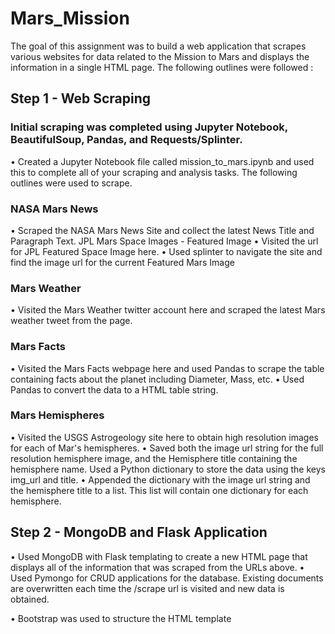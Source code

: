 # Mars_Mission 

The goal of  this assignment was to  build a web application that scrapes various websites for data related to the Mission to Mars and displays the information in a single HTML page. The following outlines were followed :

## Step 1 - Web Scraping

### Initial scraping  was completed using Jupyter Notebook, BeautifulSoup, Pandas, and Requests/Splinter.
•	Created a Jupyter Notebook file called mission_to_mars.ipynb and used this to complete all of your scraping and analysis       tasks. The following outlines were used to scrape.

### NASA Mars News
•	Scraped the NASA Mars News Site and collect the latest News Title and Paragraph Text.
  JPL Mars Space Images - Featured Image
•	Visited the url for JPL Featured Space Image here.
•	Used splinter to navigate the site and find the image url for the current Featured Mars Image 

### Mars Weather
•	Visited the Mars Weather twitter account here and scraped the latest Mars weather tweet from the page. 

### Mars Facts
•	Visited the Mars Facts webpage here and used Pandas to scrape the table containing facts about the planet including           Diameter, Mass, etc.
•	Used Pandas to convert the data to a HTML table string.

### Mars Hemispheres
•	Visited the USGS Astrogeology site here to obtain high resolution images for each of Mar's hemispheres.
•	Saved both the image url string for the full resolution hemisphere image, and the Hemisphere title containing the hemisphere    name. Used a Python dictionary to store the data using the keys img_url and title.
•	Appended the dictionary with the image url string and the hemisphere title to a list. This list will contain one dictionary   for each hemisphere.

## Step 2 - MongoDB and Flask Application
• Used MongoDB with Flask templating to create a new HTML page that displays all of the information that was scraped from the   URLs above.
• Used Pymongo for CRUD applications for the database. Existing documents are overwritten  each time the /scrape url is         visited and new data is obtained.

• Bootstrap was used to structure the HTML template 

